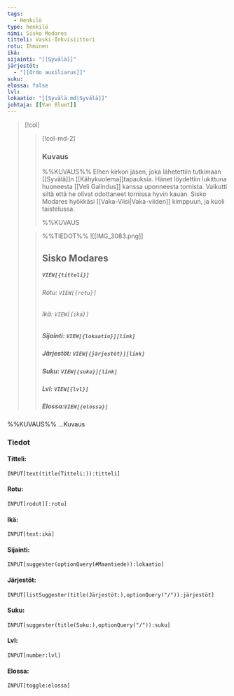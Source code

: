 ```yaml
---
tags:
  - Henkilö
type: henkilö
nimi: Sisko Modares
titteli: Vaski-Inkvisiittori
rotu: Ihminen
ikä: 
sijainti: "[[Syvälä]]"
järjestöt:
  - "[[Ordo auxiliarus]]"
suku: 
elossa: false
lvl: 
lokaatio: "[[Syvälä.md|Syvälä]]"
johtaja: [[Van Bluet]]
---
```


>[!col]
>>[!col-md-2]
>>### Kuvaus
>>%%KUVAUS%%
>>Elhen kirkon jäsen, joka lähetettiin tutkimaan [[Syvälä]]n [[Kähykuolema]]tapauksia. Hänet löydettiin lukittuna huoneesta [[Veli Galindus]] kanssa uponneesta tornista. Vaikutti siltä että he olivat odottaneet tornissa hyvin kauan.
>>Sisko Modares hyökkäsi [[Vaka-Viisi|Vaka-viiden]] kimppuun, ja kuoli taistelussa.
>>
>>%%KUVAUS
>
>>%%TIEDOT%%
>>![[IMG_3083.png]]
>> ## Sisko Modares
>>##### *`VIEW[{titteli}]`*
>>###### Rotu: `VIEW[{rotu}]`
>>###### Ikä: `VIEW[{ikä}]`
>>##### Sijainti: `VIEW[{lokaatio}][link]`
>>##### Järjestöt: `VIEW[{järjestöt}][link]`
>>##### Suku: `VIEW[{suku}][link]`
>>##### Lvl: `VIEW[{lvl}]`
>>##### Elossa:`VIEW[{elossa}]`

%%KUVAUS%%
...Kuvaus


### Tiedot
#### Titteli: 
`INPUT[text(title(Titteli:)):titteli]`
#### Rotu:
`INPUT[rodut][:rotu]`
#### Ikä:
`INPUT[text:ikä]`
#### Sijainti:
`INPUT[suggester(optionQuery(#Maantiede)):lokaatio]`
#### Järjestöt:
```meta-bind
INPUT[listSuggester(title(Järjestöt:),optionQuery("/")):järjestöt]
```
#### Suku:
`INPUT[suggester(title(Suku:),optionQuery("/")):suku]`
#### Lvl:
`INPUT[number:lvl]`
#### Elossa:
`INPUT[toggle:elossa]`








